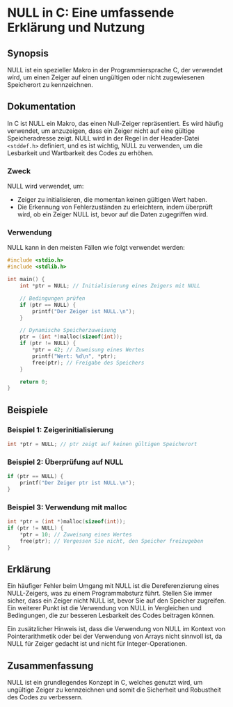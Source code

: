<!--
Meta Description: # NULL in C: Eine umfassende Erklärung und Nutzung ## Synopsis NULL ist ein spezieller Makro in der Programmiersprache C, der verwendet wird, um einen...
Meta Keywords: null, ptr, ist, zeiger, ein
-->

# NULL in C: Eine umfassende Erklärung und Nutzung

## Synopsis
NULL ist ein spezieller Makro in der Programmiersprache C, der verwendet wird, um einen Zeiger auf einen ungültigen oder nicht zugewiesenen Speicherort zu kennzeichnen.

## Dokumentation
In C ist NULL ein Makro, das einen Null-Zeiger repräsentiert. Es wird häufig verwendet, um anzuzeigen, dass ein Zeiger nicht auf eine gültige Speicheradresse zeigt. NULL wird in der Regel in der Header-Datei `<stddef.h>` definiert, und es ist wichtig, NULL zu verwenden, um die Lesbarkeit und Wartbarkeit des Codes zu erhöhen.

### Zweck
NULL wird verwendet, um:
- Zeiger zu initialisieren, die momentan keinen gültigen Wert haben.
- Die Erkennung von Fehlerzuständen zu erleichtern, indem überprüft wird, ob ein Zeiger NULL ist, bevor auf die Daten zugegriffen wird.

### Verwendung
NULL kann in den meisten Fällen wie folgt verwendet werden:
```c
#include <stdio.h>
#include <stdlib.h>

int main() {
    int *ptr = NULL; // Initialisierung eines Zeigers mit NULL

    // Bedingungen prüfen
    if (ptr == NULL) {
        printf("Der Zeiger ist NULL.\n");
    }

    // Dynamische Speicherzuweisung
    ptr = (int *)malloc(sizeof(int));
    if (ptr != NULL) {
        *ptr = 42; // Zuweisung eines Wertes
        printf("Wert: %d\n", *ptr);
        free(ptr); // Freigabe des Speichers
    }

    return 0;
}
```

## Beispiele
### Beispiel 1: Zeigerinitialisierung
```c
int *ptr = NULL; // ptr zeigt auf keinen gültigen Speicherort
```

### Beispiel 2: Überprüfung auf NULL
```c
if (ptr == NULL) {
    printf("Der Zeiger ptr ist NULL.\n");
}
```

### Beispiel 3: Verwendung mit malloc
```c
int *ptr = (int *)malloc(sizeof(int));
if (ptr != NULL) {
    *ptr = 10; // Zuweisung eines Wertes
    free(ptr); // Vergessen Sie nicht, den Speicher freizugeben
}
```

## Erklärung
Ein häufiger Fehler beim Umgang mit NULL ist die Dereferenzierung eines NULL-Zeigers, was zu einem Programmabsturz führt. Stellen Sie immer sicher, dass ein Zeiger nicht NULL ist, bevor Sie auf den Speicher zugreifen. Ein weiterer Punkt ist die Verwendung von NULL in Vergleichen und Bedingungen, die zur besseren Lesbarkeit des Codes beitragen können. 

Ein zusätzlicher Hinweis ist, dass die Verwendung von NULL im Kontext von Pointerarithmetik oder bei der Verwendung von Arrays nicht sinnvoll ist, da NULL für Zeiger gedacht ist und nicht für Integer-Operationen.

## Zusammenfassung
NULL ist ein grundlegendes Konzept in C, welches genutzt wird, um ungültige Zeiger zu kennzeichnen und somit die Sicherheit und Robustheit des Codes zu verbessern.